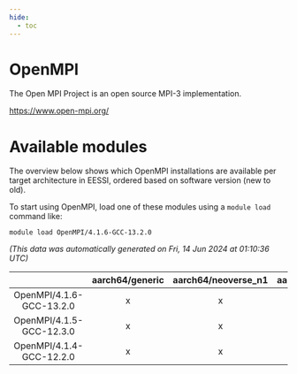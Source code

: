 ```yaml
---
hide:
  - toc
---
```


OpenMPI
=======


The Open MPI Project is an open source MPI-3 implementation.

https://www.open-mpi.org/
# Available modules


The overview below shows which OpenMPI installations are available per target architecture in EESSI, ordered based on software version (new to old).

To start using OpenMPI, load one of these modules using a `module load` command like:

```shell
module load OpenMPI/4.1.6-GCC-13.2.0
```

*(This data was automatically generated on Fri, 14 Jun 2024 at 01:10:36 UTC)*  

| |aarch64/generic|aarch64/neoverse_n1|aarch64/neoverse_v1|x86_64/generic|x86_64/amd/zen2|x86_64/amd/zen3|x86_64/intel/haswell|x86_64/intel/skylake_avx512|
| :---: | :---: | :---: | :---: | :---: | :---: | :---: | :---: | :---: |
|OpenMPI/4.1.6-GCC-13.2.0|x|x|x|x|x|x|x|x|
|OpenMPI/4.1.5-GCC-12.3.0|x|x|x|x|x|x|x|x|
|OpenMPI/4.1.4-GCC-12.2.0|x|x|x|x|x|x|x|x|
